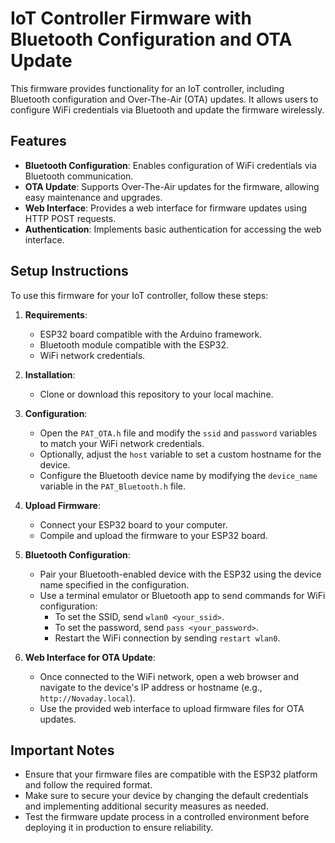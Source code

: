 # IoT Controller Firmware with Bluetooth Configuration and OTA Update

This firmware provides functionality for an IoT controller, including Bluetooth configuration and Over-The-Air (OTA) updates. It allows users to configure WiFi credentials via Bluetooth and update the firmware wirelessly.

## Features

- **Bluetooth Configuration**: Enables configuration of WiFi credentials via Bluetooth communication.
- **OTA Update**: Supports Over-The-Air updates for the firmware, allowing easy maintenance and upgrades.
- **Web Interface**: Provides a web interface for firmware updates using HTTP POST requests.
- **Authentication**: Implements basic authentication for accessing the web interface.

## Setup Instructions

To use this firmware for your IoT controller, follow these steps:

1. **Requirements**:
   - ESP32 board compatible with the Arduino framework.
   - Bluetooth module compatible with the ESP32.
   - WiFi network credentials.

2. **Installation**:
   - Clone or download this repository to your local machine.

3. **Configuration**:
   - Open the `PAT_OTA.h` file and modify the `ssid` and `password` variables to match your WiFi network credentials.
   - Optionally, adjust the `host` variable to set a custom hostname for the device.
   - Configure the Bluetooth device name by modifying the `device_name` variable in the `PAT_Bluetooth.h` file.

4. **Upload Firmware**:
   - Connect your ESP32 board to your computer.
   - Compile and upload the firmware to your ESP32 board.

5. **Bluetooth Configuration**:
   - Pair your Bluetooth-enabled device with the ESP32 using the device name specified in the configuration.
   - Use a terminal emulator or Bluetooth app to send commands for WiFi configuration:
     - To set the SSID, send `wlan0 <your_ssid>`.
     - To set the password, send `pass <your_password>`.
     - Restart the WiFi connection by sending `restart wlan0`.

6. **Web Interface for OTA Update**:
   - Once connected to the WiFi network, open a web browser and navigate to the device's IP address or hostname (e.g., `http://Novaday.local`).
   - Use the provided web interface to upload firmware files for OTA updates.

## Important Notes

- Ensure that your firmware files are compatible with the ESP32 platform and follow the required format.
- Make sure to secure your device by changing the default credentials and implementing additional security measures as needed.
- Test the firmware update process in a controlled environment before deploying it in production to ensure reliability.




